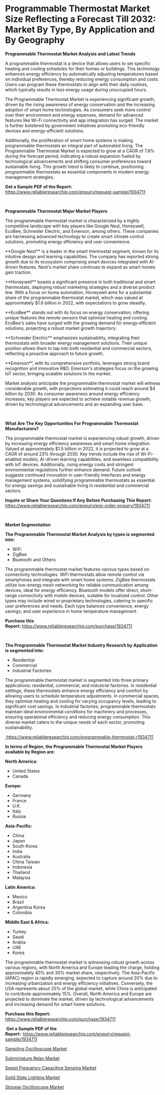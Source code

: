 <p><h1>Programmable Thermostat Market Size Reflecting a Forecast Till 2032: Market By Type, By Application and By Geography</h1></p><p><strong>Programmable Thermostat Market Analysis and Latest Trends</strong></p>
<p><p>A programmable thermostat is a device that allows users to set specific heating and cooling schedules for their homes or buildings. This technology enhances energy efficiency by automatically adjusting temperatures based on individual preferences, thereby reducing energy consumption and costs. Users can program these thermostats to align with their daily routines, which typically results in less energy usage during unoccupied hours.</p><p>The Programmable Thermostat Market is experiencing significant growth, driven by the rising awareness of energy conservation and the increasing adoption of smart home technologies. As consumers seek more control over their environment and energy expenses, demand for advanced features like Wi-Fi connectivity and app integration has surged. The market is further bolstered by government initiatives promoting eco-friendly devices and energy-efficient solutions.</p><p>Additionally, the proliferation of smart home systems is making programmable thermostats an integral part of automated living. The Programmable Thermostat Market is expected to grow at a CAGR of 7.8% during the forecast period, indicating a robust expansion fueled by technological advancements and shifting consumer preferences toward sustainable living. This growth trend is likely to continue, positioning programmable thermostats as essential components in modern energy management strategies.</p></p>
<p><strong>Get a Sample PDF of the Report:&nbsp;</strong> <a href="https://www.reliableresearchiq.com/enquiry/request-sample/1934711?utm_campaign=103&utm_medium=2&utm_source=Github&utm_content=ia&utm_term=06042025&utm_id=programmable-thermostat">https://www.reliableresearchiq.com/enquiry/request-sample/1934711</a></p>
<p>&nbsp;</p>
<p><strong>Programmable Thermostat Major Market Players</strong></p>
<p><p>The programmable thermostat market is characterized by a highly competitive landscape with key players like Google Nest, Honeywell, EcoBee, Schneider Electric, and Emerson, among others. These companies are harnessing advanced technology to create smart climate control solutions, promoting energy efficiency and user convenience.</p><p>**Google Nest** is a leader in the smart thermostat segment, known for its intuitive design and learning capabilities. The company has reported strong growth due to its ecosystem comprising smart devices integrated with AI-driven features. Nest's market share continues to expand as smart homes gain traction.</p><p>**Honeywell** boasts a significant presence in both traditional and smart thermostats, deploying robust marketing strategies and a diverse product line. With a focus on home automation, Honeywell aims for a substantial share of the programmable thermostat market, which was valued at approximately $1.6 billion in 2022, with expectations to grow steadily.</p><p>**EcoBee** stands out with its focus on energy conservation, offering unique features like remote sensors that optimize heating and cooling. EcoBee's sales have surged with the growing demand for energy-efficient solutions, projecting a robust market growth trajectory.</p><p>**Schneider Electric** emphasizes sustainability, integrating their thermostats with broader energy management solutions. Their unique position allows them to tap into both residential and commercial sectors, reflecting a proactive approach to future growth.</p><p>**Emerson**, with its comprehensive portfolio, leverages strong brand recognition and innovative R&D. Emerson's strategies focus on the growing IoT sector, bringing scalable solutions to the market.</p><p>Market analysts anticipate the programmable thermostat market will witness considerable growth, with projections estimating it could reach around $4 billion by 2030. As consumer awareness around energy efficiency increases, key players are expected to achieve notable revenue growth, driven by technological advancements and an expanding user base.</p></p>
<p>&nbsp;</p>
<p><strong>What Are The Key Opportunities For Programmable Thermostat Manufacturers?</strong></p>
<p><p>The programmable thermostat market is experiencing robust growth, driven by increasing energy efficiency awareness and smart home integration. Valued at approximately $1.5 billion in 2022, it is projected to grow at a CAGR of around 23% through 2030. Key trends include the rise of Wi-Fi-enabled models, AI-driven learning capabilities, and seamless compatibility with IoT devices. Additionally, rising energy costs and stringent environmental regulations further enhance demand. Future outlook suggests continued innovation in user-friendly interfaces and energy management systems, solidifying programmable thermostats as essential for energy savings and sustainable living in residential and commercial sectors.</p></p>
<p><strong>Inquire or Share Your Questions If Any Before Purchasing This Report:</strong> <a href="https://www.reliableresearchiq.com/enquiry/pre-order-enquiry/1934711?utm_campaign=103&utm_medium=2&utm_source=Github&utm_content=ia&utm_term=06042025&utm_id=programmable-thermostat">https://www.reliableresearchiq.com/enquiry/pre-order-enquiry/1934711</a></p>
<p>&nbsp;</p>
<p><strong>Market Segmentation</strong></p>
<p><strong>The Programmable Thermostat Market Analysis by types is segmented into:</strong></p>
<p><ul><li>WiFi</li><li>ZigBee</li><li>Bluetooth and Others</li></ul></p>
<p><p>The programmable thermostat market features various types based on connectivity technologies. WiFi thermostats allow remote control via smartphones and integrate with smart home systems. ZigBee thermostats utilize low-energy mesh networking for reliable communication among devices, ideal for energy efficiency. Bluetooth models offer direct, short-range connectivity with mobile devices, suitable for localized control. Other types may include wired or proprietary technologies, catering to specific user preferences and needs. Each type balances convenience, energy savings, and user experience in home temperature management.</p></p>
<p><strong>Purchase this Report:&nbsp;</strong><a href="https://www.reliableresearchiq.com/purchase/1934711?utm_campaign=103&utm_medium=2&utm_source=Github&utm_content=ia&utm_term=06042025&utm_id=programmable-thermostat">https://www.reliableresearchiq.com/purchase/1934711</a></p>
<p>&nbsp;</p>
<p><strong>The Programmable Thermostat Market Industry Research by Application is segmented into:</strong></p>
<p><ul><li>Residential</li><li>Commercial</li><li>Industrial Factories</li></ul></p>
<p><p>The programmable thermostat market is segmented into three primary applications: residential, commercial, and industrial factories. In residential settings, these thermostats enhance energy efficiency and comfort by allowing users to schedule temperature adjustments. In commercial spaces, they optimize heating and cooling for varying occupancy levels, leading to significant cost savings. In industrial factories, programmable thermostats maintain ideal environmental conditions for machinery and processes, ensuring operational efficiency and reducing energy consumption. This diverse market caters to the unique needs of each sector, promoting sustainability.</p></p>
<p><a href="https://www.reliableresearchiq.com/programmable-thermostat-r1934711?utm_campaign=103&utm_medium=2&utm_source=Github&utm_content=ia&utm_term=06042025&utm_id=programmable-thermostat">&nbsp;https://www.reliableresearchiq.com/programmable-thermostat-r1934711</a></p>
<p><strong>In terms of Region, the Programmable Thermostat Market Players available by Region are:</strong></p>
<p>
    <p> <strong> North America: </strong>
        <ul>
            <li>United States</li>
            <li>Canada</li>
        </ul>
        </p> 
    <p> <strong> Europe: </strong>
        <ul>
            <li>Germany</li>
            <li>France</li>
            <li>U.K.</li>
            <li>Italy</li>
            <li>Russia</li>
        </ul>
        </p> 
    <p> <strong> Asia-Pacific: </strong>
        <ul>
            <li>China</li>
            <li>Japan</li>
            <li>South Korea</li>
            <li>India</li>
            <li>Australia</li>
            <li>China Taiwan</li>
            <li>Indonesia</li>
            <li>Thailand</li>
            <li>Malaysia</li>
        </ul>
        </p> 
    <p> <strong> Latin America: </strong>
        <ul>
            <li>Mexico</li>
            <li>Brazil</li>
            <li>Argentina Korea</li>
            <li>Colombia</li>
        </ul>
        </p> 
    <p> <strong> Middle East & Africa: </strong>
        <ul>
            <li>Turkey</li>
            <li>Saudi</li>
            <li>Arabia</li>
            <li>UAE</li>
            <li>Korea</li>
        </ul>
    </p>
    </p>
<p><p>The programmable thermostat market is witnessing robust growth across various regions, with North America and Europe leading the charge, holding approximately 40% and 30% market share, respectively. The Asia-Pacific (APAC) region is rapidly emerging, expected to capture around 20% due to increasing urbanization and energy efficiency initiatives. Conversely, the USA represents about 25% of the global market, while China is anticipated to contribute approximately 15%. Overall, North America and Europe are projected to dominate the market, driven by technological advancements and increasing demand for smart home solutions.</p></p>
<p><strong>Purchase this Report: </strong><a href="https://www.reliableresearchiq.com/purchase/1934711?utm_campaign=103&utm_medium=2&utm_source=Github&utm_content=ia&utm_term=06042025&utm_id=programmable-thermostat">https://www.reliableresearchiq.com/purchase/1934711</a></p>
<p>&nbsp;<strong>Get a Sample PDF of the Report:&nbsp;&nbsp;</strong><a href="https://www.reliableresearchiq.com/enquiry/request-sample/1934711?utm_campaign=103&utm_medium=2&utm_source=Github&utm_content=ia&utm_term=06042025&utm_id=programmable-thermostat">https://www.reliableresearchiq.com/enquiry/request-sample/1934711</a></p>
<p><strong></strong></p>
<p><p><a href="https://github.com/snapetylerho/Market-Research-Report-List-1/blob/main/sampling-oscilloscope-market.md?utm_campaign=103&utm_medium=2&utm_source=Github&utm_content=ia&utm_term=06042025&utm_id=programmable-thermostat">Sampling Oscilloscope Market</a></p><p><a href="https://github.com/stunzkocotpv/Market-Research-Report-List-1/blob/main/subminiature-relay-market.md?utm_campaign=103&utm_medium=2&utm_source=Github&utm_content=ia&utm_term=06042025&utm_id=programmable-thermostat">Subminiature Relay Market</a></p><p><a href="https://github.com/sulvantomppa/Market-Research-Report-List-1/blob/main/swept-frequency-capacitive-sensing-market.md?utm_campaign=103&utm_medium=2&utm_source=Github&utm_content=ia&utm_term=06042025&utm_id=programmable-thermostat">Swept Frequency Capacitive Sensing Market</a></p><p><a href="https://github.com/trenkkwasek84/Market-Research-Report-List-1/blob/main/solid-state-lighting-market.md?utm_campaign=103&utm_medium=2&utm_source=Github&utm_content=ia&utm_term=06042025&utm_id=programmable-thermostat">Solid State Lighting Market</a></p><p><a href="https://github.com/iwanesucices/Market-Research-Report-List-1/blob/main/storage-oscilloscope-market.md?utm_campaign=103&utm_medium=2&utm_source=Github&utm_content=ia&utm_term=06042025&utm_id=programmable-thermostat">Storage Oscilloscope Market</a></p></p>